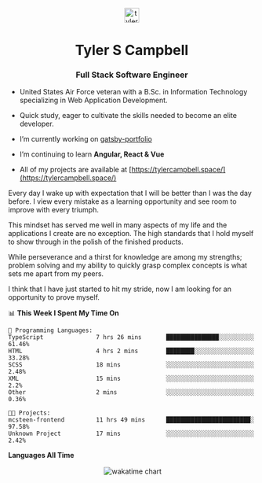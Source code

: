 <p align="center">
<a href="https://linkedin.com/in/tyler-campbell36" target="blank"><img align="center" src="https://cdn.jsdelivr.net/npm/simple-icons@3.0.1/icons/linkedin.svg" alt="tyler-campbell36" height="30" width="30" /></a>
</p>
<h1 align="center">Tyler S Campbell</h1>
<h3 align="center">Full Stack Software Engineer</h3>

* United States Air Force veteran with a B.Sc. in Information Technology specializing in Web Application Development. 

* Quick study, eager to cultivate the skills needed to become an elite developer.

* I’m currently working on [gatsby-portfolio](https://github.com/t36campbell/gatsby-portfolio)

* I’m continuing to learn **Angular, React & Vue**

* All of my projects are available at [https://tylercampbell.space/](https://tylercampbell.space/)

Every day I wake up with expectation that I will be better than I was the day before. I view every mistake as a learning opportunity and see room to improve with every triumph.

This mindset has served me well in many aspects of my life and the applications I create are no exception. The high standards that I hold myself to show through in the polish of the finished products.

While perseverance and a thirst for knowledge are among my strengths; problem solving and my ability to quickly grasp complex concepts is what sets me apart from my peers.

I think that I have just started to hit my stride, now I am looking for an opportunity to prove myself.

<!--START_SECTION:waka-->
📊 **This Week I Spent My Time On** 

```text
💬 Programming Languages: 
TypeScript               7 hrs 26 mins       ███████████████░░░░░░░░░░   61.46% 
HTML                     4 hrs 2 mins        ████████░░░░░░░░░░░░░░░░░   33.28% 
SCSS                     18 mins             ░░░░░░░░░░░░░░░░░░░░░░░░░   2.48% 
XML                      15 mins             ░░░░░░░░░░░░░░░░░░░░░░░░░   2.2% 
Other                    2 mins              ░░░░░░░░░░░░░░░░░░░░░░░░░   0.36%

🐱‍💻 Projects: 
mcsteen-frontend         11 hrs 49 mins      ████████████████████████░   97.58% 
Unknown Project          17 mins             ░░░░░░░░░░░░░░░░░░░░░░░░░   2.42%

```


<!--END_SECTION:waka-->
**Languages All Time** 
<p align="center">&nbsp;<img align="center" alt="wakatime chart"
src="https://wakatime.com/share/@738aac7f-8868-4bc3-a1df-4c36703ee4b6/f86255e0-cf1e-483e-9ae4-5c0fdb9a56f8.png"/></p>

